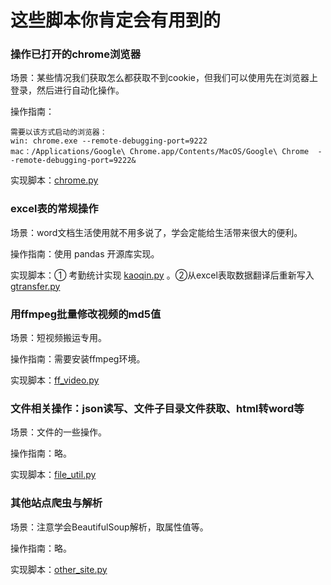 # 这些脚本你肯定会有用到的

### 操作已打开的chrome浏览器

场景：某些情况我们获取怎么都获取不到cookie，但我们可以使用先在浏览器上登录，然后进行自动化操作。

操作指南：

```shell
需要以该方式启动的浏览器：
win: chrome.exe --remote-debugging-port=9222
mac：/Applications/Google\ Chrome.app/Contents/MacOS/Google\ Chrome  --remote-debugging-port=9222&
```

实现脚本：[chrome.py](./chrome.py)

### excel表的常规操作

场景：word文档生活使用就不用多说了，学会定能给生活带来很大的便利。

操作指南：使用 pandas 开源库实现。

实现脚本：① 考勤统计实现 [kaoqin.py](./kaoqin.py) 。②从excel表取数据翻译后重新写入[gtransfer.py](./gtransfer.py)

### 用ffmpeg批量修改视频的md5值

场景：短视频搬运专用。

操作指南：需要安装ffmpeg环境。

实现脚本：[ff_video.py](./ff_video.py)

### 文件相关操作：json读写、文件子目录文件获取、html转word等

场景：文件的一些操作。

操作指南：略。

实现脚本：[file_util.py](./file_util.py)

### 其他站点爬虫与解析

场景：注意学会BeautifulSoup解析，取属性值等。

操作指南：略。

实现脚本：[other_site.py](./other_site.py)